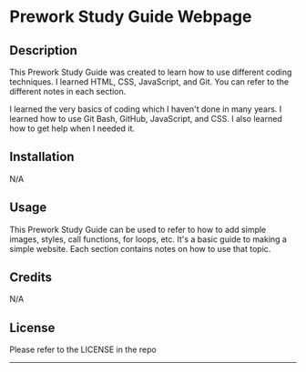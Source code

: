 # Prework Study Guide Webpage

## Description

This Prework Study Guide was created to learn how to use different coding techniques. I learned HTML, CSS, JavaScript, and Git. You can refer to the different notes in each section. 

I learned the very basics of coding which I haven't done in many years. I learned how to use Git Bash, GitHub, JavaScript, and CSS. I also learned how to get help when I needed it. 


## Installation

N/A

## Usage

This Prework Study Guide can be used to refer to how to add simple images, styles, call functions, for loops, etc. It's a basic guide to making a simple website. Each section contains notes on how to use that topic. 

## Credits

N/A

## License

Please refer to the LICENSE in the repo

---




